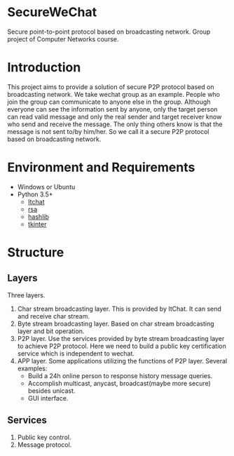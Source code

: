 # SecureWeChat
Secure point-to-point protocol based on broadcasting network. Group project of Computer Networks course.

# Introduction
This project aims to provide a solution of secure P2P protocol based on broadcasting network. 
We take wechat group as an example. People who join the group can communicate to anyone else in the group. 
Although everyone can see the information sent by anyone, only the target person 
can read valid message and only the real sender and target receiver know who send and receive the message. 
The only thing others know is that the message is not sent to/by him/her.
So we call it a secure P2P protocol based on broadcasting network.

# Environment and Requirements
* Windows or Ubuntu
* Python 3.5+
    * [Itchat](https://github.com/littlecodersh/ItChat)
    * [rsa](https://pypi.python.org/pypi/rsa)
    * [hashlib](https://docs.python.org/3/library/hashlib.html?highlight=hashlib#module-hashlib)
    * [tkinter](https://docs.python.org/3/library/tkinter.html)

# Structure
## Layers
Three layers.
1. Char stream broadcasting layer. This is provided by ItChat. It can send and receive char stream.
2. Byte stream broadcasting layer. Based on char stream broadcasting layer and bit operation.
3. P2P layer. Use the services provided by byte stream broadcasting layer to achieve P2P protocol. Here we need to build a public key certification service which is independent to wechat.
4. APP layer. Some applications utilizing the functions of P2P layer. Several examples:
    * Build a 24h online person to response history message queries.
    * Accomplish multicast, anycast, broadcast(maybe more secure) besides unicast.
    * GUI interface.
## Services
1. Public key control.
2. Message protocol.

